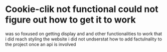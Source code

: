 # Cookie-clik not functional could not figure out how to get it to work
was so foxused on getting display and and other functionalities to work that i did reach styling the website i did not undserstat how to add factulnality to the project once an api is involved
